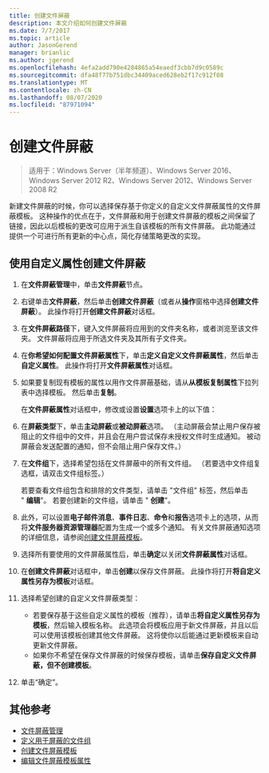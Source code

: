 ```yaml
---
title: 创建文件屏蔽
description: 本文介绍如何创建文件屏蔽
ms.date: 7/7/2017
ms.topic: article
author: JasonGerend
manager: brianlic
ms.author: jgerend
ms.openlocfilehash: 4efa2add790e4284865a54eaedf3cbb7d9c0589c
ms.sourcegitcommit: dfa48f77b751dbc34409aced628eb2f17c912f08
ms.translationtype: MT
ms.contentlocale: zh-CN
ms.lasthandoff: 08/07/2020
ms.locfileid: "87971094"
---
```

# <a name="create-a-file-screen"></a>创建文件屏蔽

> 适用于：Windows Server（半年频道）、Windows Server 2016、Windows Server 2012 R2、Windows Server 2012、Windows Server 2008 R2

新建文件屏蔽的时候，你可以选择保存基于你定义的自定义文件屏蔽属性的文件屏蔽模板。 这种操作的优点在于，文件屏蔽和用于创建文件屏蔽的模板之间保留了链接，因此以后模板的更改可应用于派生自该模板的所有文件屏蔽。 此功能通过提供一个可进行所有更新的中心点，简化存储策略更改的实现。

## <a name="to-create-a-file-screen-with-custom-properties"></a>使用自定义属性创建文件屏蔽

1.  在**文件屏蔽管理**中，单击**文件屏蔽**节点。

2.  右键单击**文件屏蔽**，然后单击**创建文件屏蔽**（或者从**操作**窗格中选择**创建文件屏蔽**）。 此操作将打开**创建文件屏蔽**对话框。

3.  在**文件屏蔽路径**下，键入文件屏蔽将应用到的文件夹名称，或者浏览至该文件夹。 文件屏蔽将应用于所选文件夹及其所有子文件夹。

4.  在**你希望如何配置文件屏蔽属性**下，单击**定义自定义文件屏蔽属性**，然后单击**自定义属性**。 此操作将打开**文件屏蔽属性**对话框。

5.  如果要复制现有模板的属性以用作文件屏蔽基础，请从**从模板复制属性**下拉列表中选择模板。 然后单击**复制**。

    在**文件屏蔽属性**对话框中，修改或设置**设置**选项卡上的以下值：

6.  在**屏蔽类型**下，单击**主动屏蔽**或**被动屏蔽**选项。 （主动屏蔽会禁止用户保存被阻止的文件组中的文件，并且会在用户尝试保存未授权文件时生成通知。 被动屏蔽会发送配置的通知，但不会阻止用户保存文件。）

7.  在**文件组**下，选择希望包括在文件屏蔽中的所有文件组。 （若要选中文件组复选框，请双击文件组标签。）

    若要查看文件组包含和排除的文件类型，请单击 "文件组" 标签，然后单击 " **编辑**"。 若要创建新的文件组，请单击 " **创建**"。

8.  此外，可以设置**电子邮件消息**、**事件日志**、**命令**和**报告**选项卡上的选项，从而将**文件服务器资源管理器**配置为生成一个或多个通知。 有关文件屏蔽通知选项的详细信息，请参阅[创建文件屏蔽模板](create-file-screen-template.md)。

9.  选择所有要使用的文件屏蔽属性后，单击**确定**以关闭**文件屏蔽属性**对话框。

10. 在**创建文件屏蔽**对话框中，单击**创建**以保存文件屏蔽。 此操作将打开**将自定义属性另存为模板**对话框。

11. 选择希望创建的自定义文件屏蔽类型：

    -   若要保存基于这些自定义属性的模板（推荐），请单击**将自定义属性另存为模板**，然后输入模板名称。 此选项会将模板应用于新文件屏蔽，并且以后可以使用该模板创建其他文件屏蔽。 这将使你以后能通过更新模板来自动更新文件屏蔽。
    -   如果你不希望在保存文件屏蔽的时候保存模板，请单击**保存自定义文件屏蔽，但不创建模板**。

12. 单击“确定”。

## <a name="additional-references"></a>其他参考

-   [文件屏蔽管理](file-screening-management.md)
-   [定义用于屏蔽的文件组](define-file-groups-for-screening.md)
-   [创建文件屏蔽模板](create-file-screen-template.md)
-   [编辑文件屏蔽模板属性](edit-file-screen-template-properties.md)


